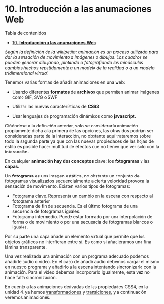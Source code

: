 # 10. **Introducción a las anumaciones Web**

Tabla de contenidos

- [10. **Introducción a las anumaciones Web**](#10-introducción-a-las-anumaciones-web)

*Según la definición de la wikipedia: animación es un proceso utilizado para dar la sensación de movimiento a imágenes o dibujos. Los cuadros se pueden generar dibujando, pintando o fotografiando los minúsculos cambios hechos repetidamente a un modelo de la realidad o a un modelo tridimensional virtual.*

Tenemos varias formas de añadir animaciones en una web:

-   Usando diferentes **formatos** de **archivos** que permiten animar imágenes como GIF, SVG o SWF

-   Utilizar las nuevas características de **CSS3**
-   Usar lenguajes de programación dinámicos como **javascript.**

Ciñéndose a la definición anterior, solo se consideraría animación propiamente dicha a la primera de las opciones, las otras dos podrían ser consideradas parte de la interacción, no obstante aquí trataremos sobre todo la segunda parte ya que con las nuevas propiedades de las hojas de estilo es posible hacer multitud de efectos que no tienen que ver sólo con la interacción.

En cualquier **animación hay dos conceptos** clave: los **fotogramas** y las **capas.**

Un **fotograma** es una imagen estática, no obstante un conjunto de fotogramas visualizados secuencialmente a cierta velocidad provoca la sensación de movimiento. Existen varios tipos de fotogramas:

-   Fotograma clave. Representa un cambio en la escena con respecto al fotograma anterior
-   Fotograma de fin de secuencia. Es el último fotograma de una secuencia de fotogramas iguales.
-   Fotograma intermedio. Puede estar formado por una interpolación de forma o de movimiento o por una secuencia de fotogramas blancos o iguales.

Por su parte una capa añade un elemento virtual que permite que los objetos gráficos no interfieran entre sí. Es como si añadiéramos una fina lámina transparente. 

Una vez realizada una animación con un programa adecuado podemos añadirle audio o vídeo. En el caso de añadir audio debemos cargar el mismo en nuestro programa y añadirlo a la escena intentando sincronizarlo con la animación. Para el vídeo debemos incorporarlo igualmente, esta vez no hace falta sincronización.

En cuento a las animaciones derivadas de las propiedades CSS4, en la unidad 4, ya hemos [transformaciones](https://github.com/Sergio-Rey-Personal/DIW/blob/master/UD04_CSS3_Avanzado_y_Preprocesadores_CSS3/UD04_06_TransformacionesCSS.md) y [transiciones](https://github.com/Sergio-Rey-Personal/DIW/blob/master/UD04_CSS3_Avanzado_y_Preprocesadores_CSS3/UD04_05_TransicionesCSS.md), y a continuación veremos animaciones. 